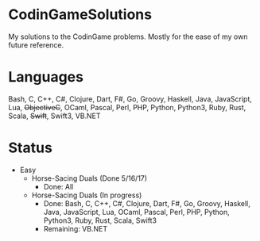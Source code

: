 # CodinGameSolutions
My solutions to the CodinGame problems. Mostly for the ease of my own future reference.

# Languages
Bash, C, C++, C#, Clojure, Dart, F#, Go, Groovy, Haskell, Java, JavaScript, Lua, ~~ObjectiveC~~, OCaml, Pascal, Perl, PHP, Python, Python3, Ruby, Rust, Scala, ~~Swift~~, Swift3, VB.NET

# Status
- Easy
  - Horse-Sacing Duals (Done 5/16/17)
    - Done: All
  - Horse-Sacing Duals (In progress)
    - Done: Bash, C, C++, C#, Clojure, Dart, F#, Go, Groovy, Haskell, Java, JavaScript, Lua, OCaml, Pascal, Perl, PHP, Python, Python3, Ruby, Rust, Scala, Swift3
    - Remaining: VB.NET
